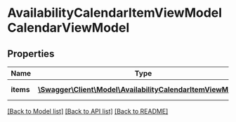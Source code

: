 # AvailabilityCalendarItemViewModelCalendarViewModel

## Properties
Name | Type | Description | Notes
------------ | ------------- | ------------- | -------------
**items** | [**\Swagger\Client\Model\AvailabilityCalendarItemViewModel[]**](AvailabilityCalendarItemViewModel.md) | Gets or sets items list. | [optional] 

[[Back to Model list]](../../README.md#documentation-for-models) [[Back to API list]](../../README.md#documentation-for-api-endpoints) [[Back to README]](../../README.md)

